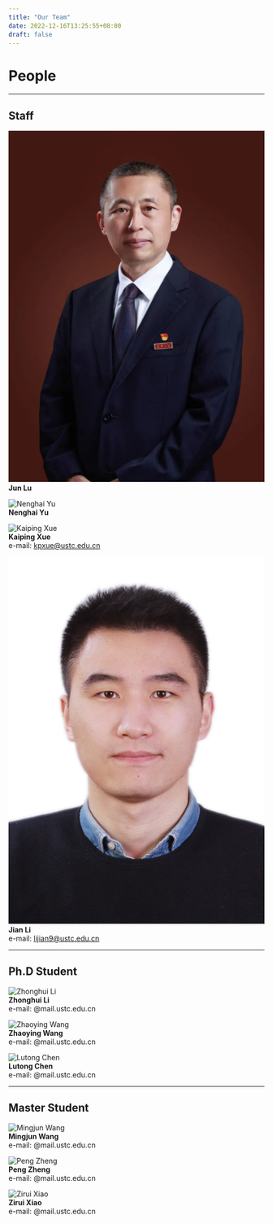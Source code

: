 ```yaml
---
title: "Our Team"
date: 2022-12-16T13:25:55+08:00
draft: false
---
```


# People  

***

## Staff

![Jun Lu](/images/lujun.png)   
**Jun Lu**  

![Nenghai Yu](url)  
**Nenghai Yu**  

![Kaiping Xue](url)  
**Kaiping Xue**  
e-mail: <kpxue@ustc.edu.cn>

![Jian Li](/images/Photo-lijian.JPG)  
**Jian Li**  
e-mail: <lijian9@ustc.edu.cn>

***

## Ph.D Student

![Zhonghui Li](url)  
**Zhonghui Li**  
e-mail: @mail.ustc.edu.cn 

![Zhaoying Wang](url)  
**Zhaoying Wang**  
e-mail: @mail.ustc.edu.cn 

![Lutong Chen](url)  
**Lutong Chen**  
e-mail: @mail.ustc.edu.cn 

***

## Master Student 

![Mingjun Wang](url)  
**Mingjun Wang**  
e-mail: @mail.ustc.edu.cn 

![Peng Zheng](url)  
**Peng Zheng**  
e-mail: @mail.ustc.edu.cn 

![Zirui Xiao](url)  
**Zirui Xiao**  
e-mail: @mail.ustc.edu.cn 
